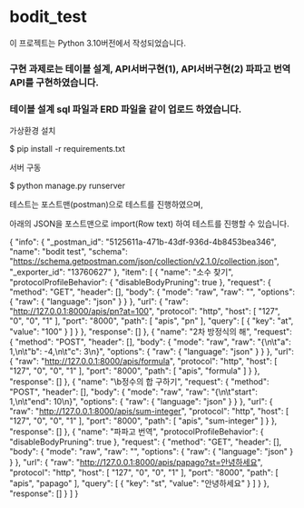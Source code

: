 # bodit_test

이 프로젝트는 Python 3.10버전에서 작성되었습니다.

### 구현 과제로는 테이블 설계, API서버구현(1), API서버구현(2) 파파고 번역 API를 구현하였습니다.

### 테이블 설계 sql 파일과 ERD 파일을 같이 업로드 하였습니다.

가상환경 설치

$ pip install -r requirements.txt

서버 구동

$ python manage.py runserver


테스트는 포스트맨(postman)으로 테스트를 진행하였으며, 

아래의 JSON을 포스트맨으로 import(Row text) 하여 테스트를 진행할 수 있습니다.

{
	"info": {
		"_postman_id": "5125611a-471b-43df-936d-4b8453bea346",
		"name": "bodit test",
		"schema": "https://schema.getpostman.com/json/collection/v2.1.0/collection.json",
		"_exporter_id": "13760627"
	},
	"item": [
		{
			"name": "소수 찾기",
			"protocolProfileBehavior": {
				"disableBodyPruning": true
			},
			"request": {
				"method": "GET",
				"header": [],
				"body": {
					"mode": "raw",
					"raw": "",
					"options": {
						"raw": {
							"language": "json"
						}
					}
				},
				"url": {
					"raw": "http://127.0.0.1:8000/apis/pn?at=100",
					"protocol": "http",
					"host": [
						"127",
						"0",
						"0",
						"1"
					],
					"port": "8000",
					"path": [
						"apis",
						"pn"
					],
					"query": [
						{
							"key": "at",
							"value": "100"
						}
					]
				}
			},
			"response": []
		},
		{
			"name": "2차 방정식의 해",
			"request": {
				"method": "POST",
				"header": [],
				"body": {
					"mode": "raw",
					"raw": "{\n\t\"a\": 1,\n\t\"b\": -4,\n\t\"c\": 3\n}",
					"options": {
						"raw": {
							"language": "json"
						}
					}
				},
				"url": {
					"raw": "http://127.0.0.1:8000/apis/formula",
					"protocol": "http",
					"host": [
						"127",
						"0",
						"0",
						"1"
					],
					"port": "8000",
					"path": [
						"apis",
						"formula"
					]
				}
			},
			"response": []
		},
		{
			"name": "\b정수의 합 구하기",
			"request": {
				"method": "POST",
				"header": [],
				"body": {
					"mode": "raw",
					"raw": "{\n\t\"start\": 1,\n\t\"end\": 10\n}",
					"options": {
						"raw": {
							"language": "json"
						}
					}
				},
				"url": {
					"raw": "http://127.0.0.1:8000/apis/sum-integer",
					"protocol": "http",
					"host": [
						"127",
						"0",
						"0",
						"1"
					],
					"port": "8000",
					"path": [
						"apis",
						"sum-integer"
					]
				}
			},
			"response": []
		},
		{
			"name": "파파고 번역",
			"protocolProfileBehavior": {
				"disableBodyPruning": true
			},
			"request": {
				"method": "GET",
				"header": [],
				"body": {
					"mode": "raw",
					"raw": "",
					"options": {
						"raw": {
							"language": "json"
						}
					}
				},
				"url": {
					"raw": "http://127.0.0.1:8000/apis/papago?st=안녕하세요",
					"protocol": "http",
					"host": [
						"127",
						"0",
						"0",
						"1"
					],
					"port": "8000",
					"path": [
						"apis",
						"papago"
					],
					"query": [
						{
							"key": "st",
							"value": "안녕하세요"
						}
					]
				}
			},
			"response": []
		}
	]
}
